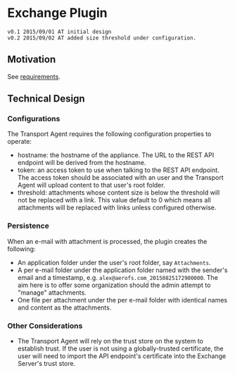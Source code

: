 # Exchange Plugin
    v0.1 2015/09/01 AT initial design
    v0.2 2015/09/02 AT added size threshold under configuration.

## Motivation
See [requirements](../requirements/exchange-plugin.md).

## Technical Design

### Configurations
The Transport Agent requires the following configuration properties to operate:
- hostname: the hostname of the appliance. The URL to the REST API endpoint
  will be derived from the hostname.
- token: an access token to use when talking to the REST API endpoint. The
  access token should be associated with an user and the Transport Agent will
  upload content to that user's root folder.
- threshold: attachments whose content size is below the threshold will not be
  replaced with a link. This value default to 0 which means all attachments
  will be replaced with links unless configured otherwise.

### Persistence
When an e-mail with attachment is processed, the plugin creates the following:
- An application folder under the user's root folder, say `Attachments`.
- A per e-mail folder under the application folder named with the sender's
  email and a timestamp, e.g. `alex@aerofs.com_20150825172900000`. The aim here
  is to offer some organization should the admin attempt to "manage"
  attachments.
- One file per attachment under the per e-mail folder with identical names and
  content as the attachments.

### Other Considerations
- The Transport Agent will rely on the trust store on the system to establish
  trust. If the user is not using a globally-trusted certificate, the user will
  need to import the API endpoint's certificate into the Exchange Server's
  trust store.

